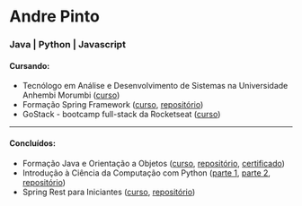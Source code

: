 # Andre Pinto
### Java | Python | Javascript
#### Cursando:
* Tecnólogo em Análise e Desenvolvimento de Sistemas na Universidade Anhembi Morumbi ([curso](https://portal.anhembi.br/graduacao/cursos/tecnologia-em-analise-e-desenvolvimento-de-sistemas/))
* Formação Spring Framework ([curso](https://cursos.alura.com.br/formacao-spring-framework), [repositório](https://github.com/andre6293/Alura-Spring-Framework))
* GoStack - bootcamp full-stack da Rocketseat ([curso](https://pages.rocketseat.com.br/gostack))

<!---, [repositório](https://github.com/andre6293/Rocketseat-GoStack))
* Node.js com Express ([curso](https://cursos.alura.com.br/formacao-node-js-12))
, [certificado]()) --->

---

#### Concluídos:
* Formação Java e Orientação a Objetos ([curso](https://cursos.alura.com.br/formacao-java), [repositório](https://github.com/andre6293/Alura-Java-e-Orientacao-a-Objetos), [certificado](https://cursos.alura.com.br/degree/certificate/194c4ae4-72fc-49a8-be27-813002b926d8))
* Introdução à Ciência da Computação com Python ([parte 1](https://www.coursera.org/learn/ciencia-computacao-python-conceitos), [parte 2](https://www.coursera.org/learn/ciencia-computacao-python-conceitos-2), [repositório](https://github.com/andre6293/Introducao-a-Computacao))<br>
* Spring Rest para Iniciantes ([curso](https://cafe.algaworks.com/spring-rest-para-iniciantes-v2/), [repositório](https://github.com/andre6293/OSWorks-api))
